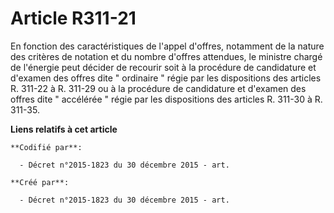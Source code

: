 # Article R311-21

En fonction des caractéristiques de l'appel d'offres, notamment de la nature des critères de notation et du nombre d'offres
attendues, le ministre chargé de l'énergie peut décider de recourir soit à la procédure de candidature et d'examen des offres
dite " ordinaire " régie par les dispositions des articles R. 311-22 à R. 311-29 ou à la procédure de candidature et d'examen
des offres dite " accélérée " régie par les dispositions des articles R. 311-30 à R. 311-35.

**Liens relatifs à cet article**

	**Codifié par**:

	  - Décret n°2015-1823 du 30 décembre 2015 - art.

	**Créé par**:

	  - Décret n°2015-1823 du 30 décembre 2015 - art.
